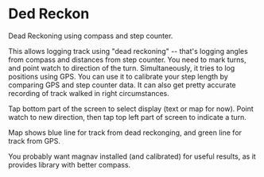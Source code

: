# Ded Reckon

Dead Reckoning using compass and step counter.

This allows logging track using "dead reckoning" -- that's logging
angles from compass and distances from step counter. You need to mark
turns, and point watch to direction of the turn. Simultaneously, it
tries to log positions using GPS. You can use it to calibrate your
step length by comparing GPS and step counter data. It can also get
pretty accurate recording of track walked in right circumstances.

Tap bottom part of the screen to select display (text or map for
now). Point watch to new direction, then tap top left part of screen
to indicate a turn.

Map shows blue line for track from dead reckonging, and green line for
track from GPS.

You probably want magnav installed (and calibrated) for useful
results, as it provides library with better compass.